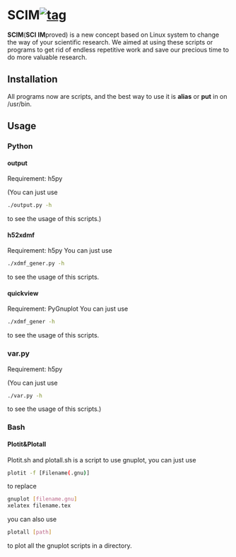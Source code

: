 # SCIM[![tag](https://img.shields.io/badge/version-v0.1.0-blue.svg)]()

**SCIM**(**SCI** **IM**proved) is a new concept based on Linux system to change the way of your scientific research. We aimed at using these scripts or programs to get rid of endless repetitive work and save our precious time to do more valuable research.

## Installation
All programs now are scripts, and the best way to use it is **alias** or **put** in on /usr/bin.

## Usage
### Python
#### output
Requirement: h5py

(You can just use
```bash
./output.py -h
```
to see the usage of this scripts.)
#### h52xdmf
Requirement: h5py
You can just use
```bash
./xdmf_gener.py -h
```
to see the usage of this scripts.
#### quickview
Requirement: PyGnuplot
You can just use
```bash
./xdmf_gener -h
```
to see the usage of this scripts.
### var.py
Requirement: h5py

(You can just use
```bash
./var.py -h
```
to see the usage of this scripts.)

### Bash
#### Plotit\&Plotall
Plotit.sh and plotall.sh is a script to use gnuplot, you can just use
```bash
plotit -f [Filename(.gnu)]
```
to replace
```bash
gnuplot [filename.gnu]
xelatex filename.tex
```
you can also use
```bash
plotall [path]
```
to plot all the gnuplot scripts in a directory.
